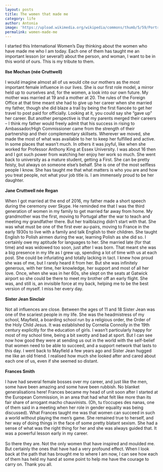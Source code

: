 ```yaml
---
layout: posts
title: The women that made me
category: life
author: Antonia
image: 'https://upload.wikimedia.org/wikipedia/commons/thumb/5/59/Portrait_of_a_Young_Woman%2C_Amedeo_Modigliani%2C_1918%2C_New_Orleans_Museum_of_Art.jpg/140px-Portrait_of_a_Young_Woman%2C_Amedeo_Modigliani%2C_1918%2C_New_Orleans_Museum_of_Art.jpg'
permalink: women-made-me
---
```



I started this International Women’s Day thinking about the women who have made me who I am today. Each one of them has taught me an important lesson (or several!) about the person, and woman, I want to be in this world of ours. This is my tribute to them.<br>
<br>
**Ilse Mochan (née Cruttwell)**<br>
<br>
I would imagine almost all of us would cite our mothers as the most important female influence in our lives. She is our first role model, a mirror held up to ourselves and, for the women, a look into our own future. My mother was married at 19 and a mother at 20. The rules of the Foreign Office at that time meant she had to give up her career when she married my father, though she did blaze a trail by being the first fiancée to get her travel to post paid for officially. Looking at it, you could say she “gave up” her career. But another perspective is that my parents merged their careers – I think my father would freely admit that his success in rising to Ambassador/High Commissioner came from the strength of their partnership and their complementary skillsets. Wherever we moved, she made the most of what was available to her to keep her fulfilled and active. In some places that wasn’t much. In others it was joyful, like when she worked for Professor Anthony King at Essex University. I was about 16 then and I got such power from watching her enjoy her work so much. She went back to university as a mature student, getting a First. She can be pretty feisty, but always on someone else’s behalf. She is one of the most selfless people I know. She has taught me that what matters is who you are and how you treat people, not what your job title is. I am immensely proud to be her daughter.<br>
<br>
**Jane Cruttwell née Regan**<br>
<br>
When I got married at the end of 2016, my father made a short speech during the ceremony over Skype. He reminded me that I was the third generation of women in my family to get married far away from home. My grandmother was the first, moving to Portugal after the war to teach and meeting my grandfather there. But her trailblazing didn’t start with that. She was what must be one of the first ever au-pairs, moving to France in the early 1930s to live with a family and talk English to their children. She taught English to Polish airmen during the war, learning Polish as she did so. I certainly owe my aptitude for languages to her. She married late (for that time) and was widowed too soon, just after I was born. That meant she was a big presence in my life as I grew up, spending a lot of time with us at each post. She could be infuriating and totally lacking in tact. I knew how proud she was of me, but I rarely heard it from her. But she was infinitely generous, with her time, her knowledge, her support and most of all her love. Once, when she was in her 60s, she slept on the seats at Gatwick airport so she could be there to meet my brother off an early flight. She was, and still is, an invisible force at my back, helping me to be the best version of myself. I miss her every day.<br>
<br>
**Sister Jean Sinclair**<br>
<br>
Not all influences are close. Between the ages of 11 and 18 Sister Jean was one of the scariest people in my life. She was the headmistress of my school, Mayfield, a boarding school run by a religious order, the Order of the Holy Child Jesus. It was established by Cornelia Connolly in the 19th century explicitly for the education of girls. I wasn’t particularly happy for most of my school time, being a bit swotty and bad at sport. But I can see now how good they were at sending us out in the world with the self-belief that women need to be able to succeed, and a support network that lasts to this day. I went back to Mayfield a few years ago and Sister Jean hugged me like an old friend. I realised how much she looked after and cared about each one of us, even if she seemed so distant.<br>
<br>
**Frances Smith**<br>
<br>
I have had several female bosses over my career, and just like the men, some have been amazing and some have been rubbish. No blanket generalisations here! Frances became my head of unit soon after I started at the European Commission, in an area that had what felt like more than its fair share of arrogant macho chauvinists. (Oh, tu t’occupes des nanas, one of them said in a meeting when her role in gender equality was being discussed). What Frances taught me was that women can succeed in such a world without playing the men’s game. She remained true to herself, and her way of doing things in the face of some pretty blatant sexism. She had a sense of what was the right thing for her and she was always guided that. It was a powerful lesson early in my career.<br>
<br>
So there they are. Not the only women that have inspired and moulded me. But certainly the ones that have had a very profound effect. When I look back at the path that has brought me to where I am now, I can see how each of them has held my hand at some point to help me have the courage to carry on. Thank you all.